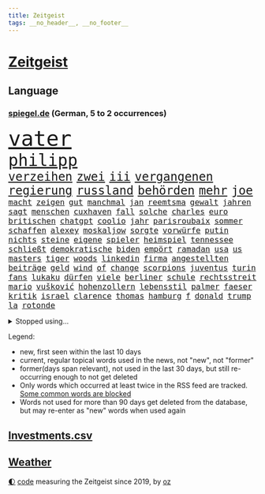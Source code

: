 ```yaml
---
title: Zeitgeist
tags: __no_header__, __no_footer__
---
```


# [Zeitgeist](https://oliz.io/zeitgeist/)

## Language

<h3><a href="https://www.spiegel.de" target="_blank">spiegel.de</a> (German, 5 to 2 occurrences)</h3>
<p style="font-family:monospace">
<span style="font-size:32pt"><a href="news_links.html#vater" class="current">vater</a></span>
<br>
<span style="font-size:25pt"><a href="news_links.html#philipp" class="current">philipp</a></span>
<br>
<span style="font-size:18pt"><a href="news_links.html#verzeihen" class="current">verzeihen</a></span>
<span style="font-size:18pt"><a href="news_links.html#zwei" class="current">zwei</a></span>
<span style="font-size:18pt"><a href="news_links.html#iii" class="current">iii</a></span>
<span style="font-size:18pt"><a href="news_links.html#vergangenen" class="current">vergangenen</a></span>
<span style="font-size:18pt"><a href="news_links.html#regierung" class="current">regierung</a></span>
<span style="font-size:18pt"><a href="news_links.html#russland" class="current">russland</a></span>
<span style="font-size:18pt"><a href="news_links.html#behörden" class="current">behörden</a></span>
<span style="font-size:18pt"><a href="news_links.html#mehr" class="current">mehr</a></span>
<span style="font-size:18pt"><a href="news_links.html#joe" class="current">joe</a></span>
<br>
<span style="font-size:12pt"><a href="news_links.html#macht" class="current">macht</a></span>
<span style="font-size:12pt"><a href="news_links.html#zeigen" class="current">zeigen</a></span>
<span style="font-size:12pt"><a href="news_links.html#gut" class="current">gut</a></span>
<span style="font-size:12pt"><a href="news_links.html#manchmal" class="current">manchmal</a></span>
<span style="font-size:12pt"><a href="news_links.html#jan" class="current">jan</a></span>
<span style="font-size:12pt"><a href="news_links.html#reemtsma" class="current">reemtsma</a></span>
<span style="font-size:12pt"><a href="news_links.html#gewalt" class="current">gewalt</a></span>
<span style="font-size:12pt"><a href="news_links.html#jahren" class="current">jahren</a></span>
<span style="font-size:12pt"><a href="news_links.html#sagt" class="current">sagt</a></span>
<span style="font-size:12pt"><a href="news_links.html#menschen" class="current">menschen</a></span>
<span style="font-size:12pt"><a href="news_links.html#cuxhaven" class="current">cuxhaven</a></span>
<span style="font-size:12pt"><a href="news_links.html#fall" class="current">fall</a></span>
<span style="font-size:12pt"><a href="news_links.html#solche" class="current">solche</a></span>
<span style="font-size:12pt"><a href="news_links.html#charles" class="current">charles</a></span>
<span style="font-size:12pt"><a href="news_links.html#euro" class="current">euro</a></span>
<span style="font-size:12pt"><a href="news_links.html#britischen" class="current">britischen</a></span>
<span style="font-size:12pt"><a href="news_links.html#chatgpt" class="current">chatgpt</a></span>
<span style="font-size:12pt"><a href="news_links.html#coolio" class="new">coolio</a></span>
<span style="font-size:12pt"><a href="news_links.html#jahr" class="current">jahr</a></span>
<span style="font-size:12pt"><a href="news_links.html#parisroubaix" class="new">parisroubaix</a></span>
<span style="font-size:12pt"><a href="news_links.html#sommer" class="current">sommer</a></span>
<span style="font-size:12pt"><a href="news_links.html#schaffen" class="current">schaffen</a></span>
<span style="font-size:12pt"><a href="news_links.html#alexey" class="new">alexey</a></span>
<span style="font-size:12pt"><a href="news_links.html#moskaljow" class="new">moskaljow</a></span>
<span style="font-size:12pt"><a href="news_links.html#sorgte" class="current">sorgte</a></span>
<span style="font-size:12pt"><a href="news_links.html#vorwürfe" class="current">vorwürfe</a></span>
<span style="font-size:12pt"><a href="news_links.html#putin" class="current">putin</a></span>
<span style="font-size:12pt"><a href="news_links.html#nichts" class="current">nichts</a></span>
<span style="font-size:12pt"><a href="news_links.html#steine" class="current">steine</a></span>
<span style="font-size:12pt"><a href="news_links.html#eigene" class="current">eigene</a></span>
<span style="font-size:12pt"><a href="news_links.html#spieler" class="current">spieler</a></span>
<span style="font-size:12pt"><a href="news_links.html#heimspiel" class="current">heimspiel</a></span>
<span style="font-size:12pt"><a href="news_links.html#tennessee" class="current">tennessee</a></span>
<span style="font-size:12pt"><a href="news_links.html#schließt" class="current">schließt</a></span>
<span style="font-size:12pt"><a href="news_links.html#demokratische" class="current">demokratische</a></span>
<span style="font-size:12pt"><a href="news_links.html#biden" class="current">biden</a></span>
<span style="font-size:12pt"><a href="news_links.html#empört" class="current">empört</a></span>
<span style="font-size:12pt"><a href="news_links.html#ramadan" class="current">ramadan</a></span>
<span style="font-size:12pt"><a href="news_links.html#usa" class="current">usa</a></span>
<span style="font-size:12pt"><a href="news_links.html#us" class="current">us</a></span>
<span style="font-size:12pt"><a href="news_links.html#masters" class="new">masters</a></span>
<span style="font-size:12pt"><a href="news_links.html#tiger" class="current">tiger</a></span>
<span style="font-size:12pt"><a href="news_links.html#woods" class="new">woods</a></span>
<span style="font-size:12pt"><a href="news_links.html#linkedin" class="new">linkedin</a></span>
<span style="font-size:12pt"><a href="news_links.html#firma" class="current">firma</a></span>
<span style="font-size:12pt"><a href="news_links.html#angestellten" class="current">angestellten</a></span>
<span style="font-size:12pt"><a href="news_links.html#beiträge" class="current">beiträge</a></span>
<span style="font-size:12pt"><a href="news_links.html#geld" class="current">geld</a></span>
<span style="font-size:12pt"><a href="news_links.html#wind" class="current">wind</a></span>
<span style="font-size:12pt"><a href="news_links.html#of" class="current">of</a></span>
<span style="font-size:12pt"><a href="news_links.html#change" class="new">change</a></span>
<span style="font-size:12pt"><a href="news_links.html#scorpions" class="new">scorpions</a></span>
<span style="font-size:12pt"><a href="news_links.html#juventus" class="current">juventus</a></span>
<span style="font-size:12pt"><a href="news_links.html#turin" class="new">turin</a></span>
<span style="font-size:12pt"><a href="news_links.html#fans" class="current">fans</a></span>
<span style="font-size:12pt"><a href="news_links.html#lukaku" class="new">lukaku</a></span>
<span style="font-size:12pt"><a href="news_links.html#dürfen" class="current">dürfen</a></span>
<span style="font-size:12pt"><a href="news_links.html#viele" class="current">viele</a></span>
<span style="font-size:12pt"><a href="news_links.html#berliner" class="current">berliner</a></span>
<span style="font-size:12pt"><a href="news_links.html#schule" class="current">schule</a></span>
<span style="font-size:12pt"><a href="news_links.html#rechtsstreit" class="current">rechtsstreit</a></span>
<span style="font-size:12pt"><a href="news_links.html#mario" class="current">mario</a></span>
<span style="font-size:12pt"><a href="news_links.html#vušković" class="current">vušković</a></span>
<span style="font-size:12pt"><a href="news_links.html#hohenzollern" class="current">hohenzollern</a></span>
<span style="font-size:12pt"><a href="news_links.html#lebensstil" class="new">lebensstil</a></span>
<span style="font-size:12pt"><a href="news_links.html#palmer" class="current">palmer</a></span>
<span style="font-size:12pt"><a href="news_links.html#faeser" class="current">faeser</a></span>
<span style="font-size:12pt"><a href="news_links.html#kritik" class="current">kritik</a></span>
<span style="font-size:12pt"><a href="news_links.html#israel" class="current">israel</a></span>
<span style="font-size:12pt"><a href="news_links.html#clarence" class="new">clarence</a></span>
<span style="font-size:12pt"><a href="news_links.html#thomas" class="current">thomas</a></span>
<span style="font-size:12pt"><a href="news_links.html#hamburg" class="current">hamburg</a></span>
<span style="font-size:12pt"><a href="news_links.html#f" class="current">f</a></span>
<span style="font-size:12pt"><a href="news_links.html#donald" class="current">donald</a></span>
<span style="font-size:12pt"><a href="news_links.html#trump" class="current">trump</a></span>
<span style="font-size:12pt"><a href="news_links.html#la" class="current">la</a></span>
<span style="font-size:12pt"><a href="news_links.html#rotonde" class="new">rotonde</a></span>
</p>
<details>
<summary>Stopped using...</summary>
<p class="former" style="font-size:12pt">
freuen(898) gestartet(897) gestohlen(897) helfer(897) linie(897) positionen(897) comeback(896) mord(896) vergewaltigung(896) 75(895) coronainfektion(895) mitunter(895) programm(895) präsentieren(895) stars(895) toni(895) verbraucherschützer(895) verhängt(895) benzin(894) denken(894) mutmaßlich(894) rote(894) steigenden(894) aufmerksamkeit(893) beobachten(893) freien(893) innenministerium(893) meldete(893) heftig(892) myanmar(892) rechtsextreme(892) spanier(892) 12(891) bundesrepublik(891) coronamaßnahmen(891) diktator(891) einwohner(891) einzug(891) entwickelt(891) gemeinden(891) nazis(891) nürnberg(891) terroristen(891) united(891) abstand(890) einstigen(890) fbi(890) gerechtigkeit(890) höher(890) mangelt(890) verunglückt(890) besitzer(889) elektroauto(889) engagement(889) präsidentschaftswahl(889) sport(889) sports(889) öfter(889) bayerische(888) enthüllt(888) kaputt(888) legendären(888) minute(888) reiche(888) unerwartet(888) verriet(888) bilden(887) einführen(887) fahrzeuge(887) november(887) bundestagswahl(886) gebraucht(886) san(886) woher(886) bmw(885) ringt(885) diplomaten(884) herzogin(884) kamera(884) miteinander(884) standort(884) erkrankung(883) feuerwehrleute(883) selben(883) gering(882) kochen(882) reißt(882) 3(881) schmidt(881) warf(881) band(880) halb(880) mehrfach(880) mittlerweile(880) sendet(880) steckte(880) aktiv(879) demokratischen(879) sichergestellt(879) verkaufen(879) 45(878) park(878) wende(878) flüchtlingen(877) genauso(877) potsdam(877) bedeutung(876) gang(876) stadion(876) ordnung(875) einnahmen(874) feld(873) nachbar(873) gefangene(872) spenden(872) tragödie(872) vieles(871) außerhalb(870) kate(870) spanische(870) mehrerer(869) einiger(868) insassen(868) informiert(867) griechischen(866) papier(866) syrer(866) vorne(865) enorme(864) enttäuschung(863) istanbul(863) stress(863) beitrag(862) ministerien(861) popstar(860) automatisch(859) bester(859) flagge(857) sarah(856) bundesnetzagentur(854) hinweis(853) 36(852) überfordert(847) erhöhen(843) gebieten(843) daheim(835) weltmeisterschaft(835) mehren(832) rolf(832) leiter(809) westliche(781) fuhren(776) gemüse(772) vormarsch(769) verlusten(754) 4000(746) ausländischen(735) athen(731) wochenrückblick(714) angebote(712) verlag(706) 250(702) zwischenfall(695) fußballstar(686) holz(677) arbeitsmarkt(666) serbien(655) flohen(653) fehlte(644) tricks(643) eröffnung(634) kümmern(627) schrumpft(627) grundsätzlich(624) insbesondere(613) rechtens(612) dauerte(609) las(603) ralf(603) vegas(603) ermordung(599) flut(596) landsleute(595) 120(588) kameras(587) umkämpften(585) jahrzehnt(580) erkrankte(577) 400000(575) ali(574) alternative(573) händen(566) niedergang(565) befreiung(561) schlafen(561) illegaler(556) kalten(550) 73(549) söders(541) mutmaßliches(537) abtreibung(536) verständigt(514) sprecherin(508) weißer(505) abu(504) feiertag(504) radikaler(504) donbass(499) ungewöhnliche(498) stromausfall(497) euländer(496) stadtteil(494) generationen(488) nutzung(486) gewaltsamen(483) otto(481) historischer(478) guterres(476) laura(475) energiekonzern(471) eukommissionschefin(457) geschah(449) langjährigen(446) bronze(444) ersatz(443) preiserhöhung(443) gefechte(441) waffenlieferungen(441) zusammenhalt(437) influencerin(436) ansprüche(434) ring(428) überwachung(428) großbrand(426) vettel(426) bonn(421) unterscheiden(420) auswertung(417) kambodscha(415) wagt(415) dresdner(413) stuttgarter(412) klitschko(409) journalismus(406) einheiten(404) verantwortlichen(402) verwaltung(395) rené(394) benötigt(393) silber(389) sklaverei(385) fortsetzen(383) inakzeptable(379) odessa(378) schildern(378) profitierte(376) ukrainenews(376) vertreten(372) künstlerin(366) breiten(361) ungewiss(361) cherson(359) klassenzimmer(359) niedersächsischen(355) umsätze(353) bezeichnen(348) indem(348) dmitrij(347) dicke(346) überlebenden(346) fair(345) g20(345) spekulationen(343) abgrund(341) fußballweltmeisterschaft(341) weichen(340) tatverdächtiger(338) ernste(337) täters(337) gewaltverbrechen(335) entsprechend(334) ertrinken(334) brasilianische(328) gäbe(326) usdollar(322) entschuldigte(321) hammer(321) regieren(320) ärztinnen(320) fahrräder(314) halt(314) steuerhinterziehung(310) el(307) emma(306) verzweiflung(305) momentan(303) ereignete(300) klimakatastrophe(300) r(300) empfindet(298) lngterminal(298) 110(297) cannabis(297) demonstrierende(296) kandidat(294) debattiert(293) zeremonie(292) dividende(291) galten(289) 22jähriger(288) generalstaatsanwalt(288) tiefer(286) berüchtigten(285) laufender(284) save(284) dokument(283) senegal(283) therapien(283) kaffee(282) miss(282) tempel(282) idol(281) mitgeteilt(279) furore(278) tagsüber(278) trugen(278) wohnmobil(278) voraussichtlich(276) hast(274) bewiesen(273) maschine(273) gelöscht(272) jubelte(271) uniper(271) attraktiver(270) baum(270) zwillinge(270) ryan(268) tasche(266) unentschieden(266) blatt(265) verbraucherzentrale(265) energieversorger(263) geeigneten(262) 27jährige(261) fünfmal(257) nennen(256) schwächelt(256) gefechten(255) davis(253) erhöhungen(253) trägerrakete(253) uneins(253) islamische(251) schmerzhaft(250) verträge(250) stören(249) vernichtet(249) medizinische(247) trendwende(245) bond(243) grundstück(243) geräumt(238) umweltschützer(238) ältesten(237) salz(236) victoria(236) prostitution(235) gabrielle(233) linien(233) korrekt(232) tim(232) untergrund(232) werben(231) brandt(230) aufstand(226) children(225) zweitgrößte(225) kater(224) protestbewegung(224) feierabend(223) 89(222) volksheld(222) erhielten(221) knackt(221) extremisten(220) flüsse(220) 25000(219) home(218) indirekt(218) raketenangriffen(217) usrepräsentantenhauses(217) terminal(215) herunter(214) selbstbewusstsein(214) größeres(213) porträt(209) ramona(209) beworben(207) ermordete(207) jackson(207) rot(206) serienmörder(205) achtziger(204) klappen(202) aufsicht(201) klimaprotest(201) missverständnis(200) telekom(200) kündigung(199) geprallt(198) oppositionschef(198) goldener(197) schmuck(196) ökologisch(195) 1992(194) milliardengewinne(194) umweltfreundlich(194) vorreiter(194) bundesbank(193) satellitenbilder(192) zurückkehren(192) zuschuss(191) kanadischen(190) heikler(189) kontroverse(189) krankenkasse(189) flüchtlingsunterkunft(188) historisches(188) schoigu(188) badenwürttembergischen(186) bewusstlos(185) erledigt(185) tel(185) recherche(183) nutzern(182) rechtsradikale(182) entkam(181) prominenteste(181) harmonie(180) tarifstreit(180) ansonsten(179) befreiten(179) besessen(179) fahimi(179) ausgenutzt(178) betrag(178) sportlerin(178) 2050(177) gaspreisbremse(176) potter(176) verwandelt(176) fortschrittlich(175) aviv(174) steuerrecht(174) arroganz(173) quer(173) erschließen(172) neymar(172) psychologin(172) unternehmensberatung(172) grenzgebiet(171) machtwechsel(171) bootsunglück(170) russlandpolitik(170) gemäßigt(169) rekordhalter(169) windsor(169) abwahl(168) lahmzulegen(168) dreieinhalb(167) offensiv(165) symbole(165) verfängt(164) vergnügen(163) innere(162) steven(162) teamkollegen(162) wahlsieg(162) piqué(160) soldatin(160) daniela(159) flüssigerdgas(159) raketenangriffe(159) sofia(159) belege(158) ökonomisch(158) hungersnot(157) immunsystem(157) milliardenschweren(157) willis(155) zusammengestoßen(155) feindbild(154) kapitalmarkt(154) parolen(154) anforderungen(153) regierenden(153) überbringen(153) übergewicht(153) forscht(152) 23jährige(151) abbruch(151) geiger(151) wumms(151) synagoge(150) blank(149) drehbücher(149) göttingen(149) labourpartei(149) mützenich(149) anerkannt(148) komponiert(148) lawine(147) streits(147) lateinamerika(146) osterinsel(146) schönheit(146) energiepreisbremse(144) gerechte(144) unverständnis(144) absolviert(143) einheimische(143) sämtliche(143) emanzipation(142) unterdrücken(142) daei(141) vodafone(141) carolina(140) minsk(140) steve(140) angetreten(139) aufsichtsrat(138) lebzeiten(138) schulterschluss(138) forciert(137) gewehrt(137) hot(137) pyrotechnik(137) katholischer(136) obst(136) tottenham(136) wiederholung(136) befragung(135) erleichterung(135) fatih(135) harrt(135) mitarbeiterinnen(135) nächtlichen(134) sinnlos(134) titelfavorit(134) uskonzern(134) überlastung(134) boulevardzeitung(133) zusammenstößen(133) gestohlenen(132) limit(132) nüchtern(132) orden(132) steuert(132) amerikanerin(131) ceo(130) loben(130) birol(129) ieachef(129) zubereitet(128) aktionäre(127) normales(126) ulm(126) rechtsextremist(125) wohnungsnot(125) as(124) düster(124) plastik(124) massenentlassungen(123) verborgen(123) aufgebaut(122) bahrain(122) finanzaufsicht(121) meiden(121) singt(121) ausharren(120) frühstück(120) jüdische(120) serbische(120) grenzregion(119) miles(119) südafrikas(119) dhabi(118) katars(118) stadien(118) chinesisches(117) häufen(117) artenschutz(116) stellenabbau(116) stimmten(116) verschicken(116) pop(115) nordkoreanische(114) regimekritiker(114) umsatzeinbruch(114) abwehr(113) feind(113) neuartigen(113) ungehorsam(113) wechselte(113) angestoßen(112) antwortet(112) bildchefredakteur(112) prophezeit(112) 20jährigen(111) deutschlandfunk(111) süß(111) gedroht(110) trudeau(110) winterpause(110) kassierten(109) protestierende(109) mediathek(108) nevada(108) exemplare(107) pakistanischen(107) text(107) tribüne(107) tvsender(107) 47(106) nutzerinnen(106) prangt(106) winterschlaf(106) diverser(105) gewöhnt(105) groko(105) bewaffneter(104) ließe(104) traumjob(104) welch(104) fröhlich(103) lieder(103) nachschub(103) segler(103) vollen(102) dunkelheit(101) frontal(101) kunstwerk(101) prorussische(101) raketentest(101) unangenehm(101) bräuchten(100) erlebten(100) gegenentwurf(100) huawei(100) jüdisches(100) linus(100) städtischen(100) geschosse(99) totale(98) krisenmanagement(97) landeshauptstadt(97) banker(96) eisige(96) madonna(96) schulsystem(96) spielmacher(96) bewaffneten(95) goldenen(95) labor(95) persönlichkeit(95) regierende(95) terrorisiert(95) toyota(95) 1981(94) emails(94) fußgänger(94) metalband(94) nordirlandprotokoll(94) naturschützer(93) erzwingen(92) flüchtete(92) krachend(92) anwendung(91) auffällige(91) befindlichkeiten(91) cook(91) ferner(91) klimabericht(91) mac(91) mühsam(91) unmöglich(91) verschanzen(91) dominanz(90) erhob(90) erwürgt(90) pedro(90) sattel(90) steuerzahlerbund(90) drogentest(89) eubeitritt(89) gespült(89) hochfahren(89) nachgehen(89) streitkräften(89) kombination(88) rassismusvorwurf(88) rächt(88) tumor(88) würstchen(88) zusteller(88) ähnlicher(88) aufgelöst(87) biograf(87) cloppenburg(87) fynn(87) geschützten(87) kliemann(87) mag(87) 170000(86) bukele(86) faschisten(86) gasförderung(86) gebrannt(86) lila(86) milliardensubventionen(86) nachholbedarf(86) nayib(86) polarlichter(86) preisbremsen(86) salvador(86) trieb(86) vätern(86) illerkirchberg(85) oberhof(85) staatshaushalt(85) woke(85) dienstagmorgen(84) herzop(84) millionenpublikum(84) regierungsbündnis(84) schlapp(84) sicherungsverwahrung(84) autopilot(83) bands(83) geringe(83) länderfinanzausgleich(83) 70000(82) euparlamentspräsidentin(82) komponenten(82) kundgebung(82) metsola(82) thessaloniki(82) traditionellen(82) wegfall(82) behandeln(81) drangen(81) kongo(81) nepal(81) sowjetunion(81) veralteten(81) ziviler(81) fremden(80) gasspeichern(80) pionier(80) verlässlichen(80) vorbestellungen(80) csupolitiker(79) down(79) platzen(79) prestige(79) roberta(79) verheerendes(79) annahme(78) bergkarabach(78) cold(78) goggia(78) grundlegenden(78) mexikostadt(78) schatz(78) schwimmendes(78) strikten(78) unerwarteter(78) winterwetter(78) überflüssig(78) hungern(77) rechtmäßigkeit(77) rückenschmerzen(77) satzung(77) üppig(77) biennale(76) ganzer(76) kuratiert(76) nachfahren(76) nachteil(76) quote(76) raumkapsel(76) untersuchungsbericht(76) venedig(76) verspannungen(76) vorweg(76) weber(76) ambulanz(75) brustkrebs(75) feldern(75) nsverbrechen(75) verrückte(75) öffentlichkeitswirksam(75) auflage(74) bayerisches(74) bordstein(74) entschädigen(74) gesundheitliche(74) großstädte(74) lecker(74) mobile(74) afdpolitikerin(73) arbeitszeiten(73) bußgeld(73) merkte(73) tiefgarage(73) zankt(73) aufgehört(72) entfremdung(72) krebstherapie(72) pflegeheim(72) zusammenbrechen(72) autoritäre(71) festivals(71) gebühren(71) prozesse(71) theaterleiter(71) todesopfern(71) wahnsinn(71) wettern(71) genehmigungen(70) filmfestival(69) mel(69) möglichem(69) politikers(69) unsichere(69) unterstütze(69) abgewickelt(68) lüdenscheid(68) unablässig(68) yasmin(68) benfica(67) paparazzi(67) plätzen(67) schein(67) weltpresse(67) akute(66) fernando(66) patientenschützer(66) podest(66) temperatur(66) 23jähriger(65) christdemokraten(65) häuslicher(65) irrtum(65) michail(65) relativiert(65) schlägereien(65) tauchern(65) verbüßt(65) berufungsverfahren(64) fahrzeugen(64) kambodschanischen(64) mandat(64) neutral(64) unbezahlbar(64) bolivien(63) coronatestpflicht(63) desinteresse(63) geldanlage(63) hochhaus(63) lautstarker(63) prinzen(63) raumfahrer(63) rettungswagen(63) autobahnbrücke(62) gewaltbereiten(62) graf(62) mccarthy(62) memphis(62) seeler(62) 1968(61) 2005(61) ebike(61) süditalien(61) wayne(61) wohlstand(61) basketballprofi(60) griechen(60) juan(60) ladenhüter(60) gesundheitsamt(59) rückgrat(59) 07(58) abwehrspieler(58) ampelbündnis(58) khamenei(58) klausur(58) silvesterkrawallen(58) wellinger(58) behördenangaben(57) bewahren(57) demokratisch(57) gewaltsame(57) regierte(57) vorgesetzter(57) anteilnahme(56) bildungsungerechtigkeit(56) charlotte(56) euabgeordneter(56) gesichtet(56) minderjährigen(56) türmt(56) allheilmittel(55) ausmisten(55) bänke(55) franco(55) ruhm(55) 34jährige(54) arbeitslosenquote(54) erneuter(54) jene(54) kräften(54) spots(54) wikipedia(54) willy(54) babysitter(53) dunkler(53) einbrechen(53) ergänzen(53) europäisches(53) lebensmittelbranche(53) palästinensern(53) umarmen(53) verkehrssicherheit(53) überrannt(53) altbacken(52) esstisch(52) gemessen(52) gewünscht(52) ärgerte(52) ausrede(51) bundespolitische(51) darstellungen(51) errechnet(51) härteste(51) leopard(51) nachfolgen(51) schild(51) spdregierungschefin(51) technologie(51) 47jährige(50) filter(50) hanks(50) langläuferinnen(50) neureuther(50) revanchiert(50) sensationell(50) zusammenstöße(50) getötete(49) gezielte(49) hereingefallen(49) titelrennen(49) trieben(49) wmgeneralprobe(49) überdenken(49) 59jährige(48) büßen(48) kriegsausgang(48) mordverdachts(48) oppositionsführerin(48) swetlana(48) süchtig(48) tichanowskaja(48) 14000(47) bürokratischer(47) glamour(47) kassierte(47) magere(47) 425(46) ablöse(46) fehlerhaft(46) geldtransporter(46) heldin(46) hitlergruß(46) nudeln(46) pantera(46) winterstürme(46) antritt(45) baumann(45) besprechen(45) frösche(45) gestörte(45) olympiadritte(45) paket(45) passagen(45) platzverweis(45) vertraut(45) wetterbedingungen(45) windenergieausbau(45) zaubertor(45) 1990(44) drittländer(44) formieren(44) friedlicher(44) hockeynationalmannschaft(44) manöver(44) nicolas(44) jäger(43) katastrophalen(43) shakira(43) soße(43) streitgespräch(43) umstrukturierungen(43) 140(42) antonio(42) exkommandeur(42) vonovia(42) friedensinitiative(41) jelena(41) supercomputer(41) vertritt(41) zurückgreifen(41) versteht(40) empfindlich(39) ermuntert(39) landtagswahl(39) only(39) republica(39) robust(39) aserbaidschanische(38) bandenkriminalität(38) green(38) jubiläum(38) klammert(38) männlichkeit(38) schönheitswettbewerb(38) erdrosselt(37) vorzubereiten(37) wmsilber(37) generäle(36) italienisches(36) militäreinsatz(36) prügeln(36) ausgeraubt(35) beschwerte(35) demut(35) halbieren(35) jahrelangem(35) ostdeutsche(35) portland(35) sportverein(35) zuschauerinnen(35) geburtstagsfeier(34) gramm(34) kürze(34) wunden(34) act(33) bobic(33) dragon(33) fredi(33) friedliche(33) hinspiel(33) kriegsgerät(33) nachhaltige(33) oppositionsbündnis(33) reduction(33) restliche(33) stellvertretende(33) symbolische(33) wasserspeicher(33) dmitry(32) dramatischer(32) hildburghausen(32) himalaja(32) hinterließen(32) lawinenunglück(32) rüffel(32) schöpfer(32) felipe(31) kriegsbeginns(31) marius(31) snowboard(31) aussuchen(30) geklauten(30) gekoppelt(30) registrieren(30) toll(30) maroden(29) nachbarschaft(29) nachdruck(29) ungesund(29) verteilung(29) wider(29) amazonasregenwald(28) außenhandel(28) eon(28) gewendet(28) pausen(28) rettenden(28) streitfrage(28) tabellenkeller(28) tool(28) verschleppte(28) vorentscheid(28) abgeraten(27) aicher(27) attackieren(27) babynahrung(27) erdbebenkatastrophe(27) ertrank(27) kassel(27) schlafzimmer(27) unterschätzte(27) bessert(26) paypal(26) sogenannter(26) syrische(26) unterbrechung(26) zerreibt(26) überschattet(26) co₂zertifikate(25) durchziehen(25) gewisser(25) instituts(25) kriegsflüchtlinge(25) regierungspartner(25) superg(25) symbolträchtige(25) umgerechnet(25) weitestgehend(25) drückt(24) herrmanns(24) angegeben(23) eisgrenze(23) schiffsunglück(23) skiwm(23) vernachlässigt(23) zugeschlagen(23) akku(22) aktionären(22) battle(22) defensiv(22) entschlossen(22) generalüberholung(22) napoli(22) solutions(22) stärkste(22) therapie(22) verkehrsverbünde(22) arbeitnehmervertreter(21) düsterer(21) pflichtdienst(21) tools(21) anhängerin(20) erklärungsnöte(20) halbmond(20) kletterte(20) leidenschaftlicher(20) mischte(20) ordentlich(20) verschwieg(20) abtransportiert(19) aufgerüstet(19) direkter(19) ernähren(19) geredet(19) greifswald(19) einschränkung(18) equal(18) luftwaffenstützpunkt(18) müttern(18) pay(18) vereinfachen(18) energiemärkten(17) fünfstöckigen(17) geborene(17) potenzial(17) randalierer(17) wohngebiete(17) wurzeln(17) ausweitung(16) auswendig(16) eishockey(16) emblem(16) michigan(16) sondierungsgespräche(16) überforderung(16) 15jähriger(15) aufräumen(15) blöde(15) lsd(15) olympiasieg(15) ratlos(15) schwarm(15) erleuchtet(14) hun(14) rezension(14) sen(14) vermögensverwalter(14) aldi(13) bunker(13) fünfjährige(13) gesellschaftlicher(13) linkenpolitikerin(13) medienkonsum(13) schnittmengen(13) schätzings(13) tennisprofi(13) university(13) vorfahren(13) augsburger(12) ausstatten(12) belügen(12) ertrunken(12) hautfarbe(12) leuchtete(12) sondierungen(12) weitergegeben(12) claire(11) deutschebanktochter(11) dsv(11) jüngster(11) spdmitglied(11) süd(11) verletzungssorgen(11) weitreichenden(11)
</p>
</details>
<p>Legend:
<ul>
<li><span class="new">new</span>, first seen within the last 10 days</li>
<li><span class="current">current</span>, regular topical words used in the news, not "new", not "former"</li>
<li><span class="former">former(days span relevant)</span>, not used in the last 30 days, but still re-occurring enough to not get deleted</li>
<li>Only words which occurred at least twice in the RSS feed are tracked. <a href="language/filters.py">Some common words are blocked</a></li>
<li>Words not used for more than 90 days get deleted from the database, but may re-enter as "new" words when used again</li>
</ul>
</p>

## [Investments](investments.html)[.csv](investments.csv)

## [Weather](weather.html)

<footer>
<a href="javascript:toggleTheme()" class="nav">🌓</a>
<a href="https://github.com/ooz/zeitgeist">code</a> measuring the Zeitgeist since 2019, by <a href="https://oliz.io">oz</a>
</footer>
